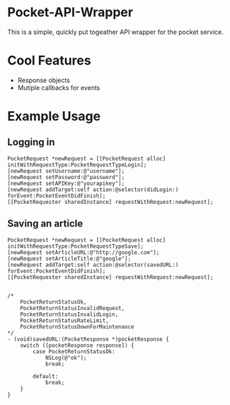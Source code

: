 Pocket-API-Wrapper
==================

This is a simple, quickly put togeather API wrapper for the pocket service.

Cool Features
=============
- Response objects
- Mutiple callbacks for events

Example Usage
=============

Logging in
----------
```objc
PocketRequest *newRequest = [[PocketRequest alloc] initWithRequestType:PocketRequestTypeLogin];
[newRequest setUsername:@"username"];
[newRequest setPassword:@"password"];
[newRequest setAPIKey:@"yourapikey"];
[newRequest addTarget:self action:@selector(didLogin:) forEvent:PocketEventDidFinish];
[[PocketRequester sharedInstance] requestWithRequest:newRequest];
```

Saving an article
-----------------
```objc
PocketRequest *newRequest = [[PocketRequest alloc] initWithRequestType:PocketRequestTypeSave];
[newRequest setArticleURL:@"http://google.com"];
[newRequest setArticleTitle:@"google"];
[newRequest addTarget:self action:@selector(savedURL:) forEvent:PocketEventDidFinish];
[[PocketRequester sharedInstance] requestWithRequest:newRequest];


/*
	PocketReturnStatusOk,
	PocketReturnStatusInvalidRequest,
	PocketReturnStatusInvalidLogin,
	PocketReturnStatusRateLimit,
	PocketReturnStatusDownForMaintenance
*/
- (void)savedURL:(PocketResponse *)pocketResponse {
    switch ([pocketResponse response]) {
        case PocketReturnStatusOk:
            NSLog(@"ok");
            break;
            
        default:
            break;
    }
}

```